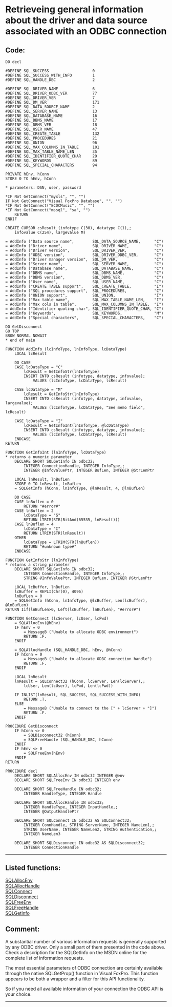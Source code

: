 <link rel="stylesheet" type="text/css" href="../css/win32api.css">  
<link rel="stylesheet" href="https://cdnjs.cloudflare.com/ajax/libs/font-awesome/4.7.0/css/font-awesome.min.css">

# Retrieveing general information about the driver and data source associated with an ODBC connection

## Code:
```foxpro  
DO decl

#DEFINE SQL_SUCCESS                   0
#DEFINE SQL_SUCCESS_WITH_INFO         1
#DEFINE SQL_HANDLE_DBC                2

#DEFINE SQL_DRIVER_NAME               6
#DEFINE SQL_DRIVER_ODBC_VER           77
#DEFINE SQL_DRIVER_VER                7
#DEFINE SQL_DM_VER                    171
#DEFINE SQL_DATA_SOURCE_NAME          2
#DEFINE SQL_SERVER_NAME               13
#DEFINE SQL_DATABASE_NAME             16
#DEFINE SQL_DBMS_NAME                 17
#DEFINE SQL_DBMS_VER                  18
#DEFINE SQL_USER_NAME                 47
#DEFINE SQL_CREATE_TABLE              132
#DEFINE SQL_PROCEDURES                21
#DEFINE SQL_UNION                     96
#DEFINE SQL_MAX_COLUMNS_IN_TABLE      101
#DEFINE SQL_MAX_TABLE_NAME_LEN        35
#DEFINE SQL_IDENTIFIER_QUOTE_CHAR     29
#DEFINE SQL_KEYWORDS                  89
#DEFINE SQL_SPECIAL_CHARACTERS        94

PRIVATE hEnv, hConn
STORE 0 TO hEnv, hConn

* parameters: DSN, user, password

*IF Not GetConnect("myxls", "", "")
IF Not GetConnect("Visual FoxPro Database", "", "")
*IF Not GetConnect("ECDCMusic", "", "")
*IF Not GetConnect("mssql", "sa", "")
	RETURN
ENDIF

CREATE CURSOR csResult (infotype C(30), datatype C(1),;
	infovalue C(254), largevalue M)

= AddInfo ("Data source name",        SQL_DATA_SOURCE_NAME,      "C")
= AddInfo ("Driver name",             SQL_DRIVER_NAME,           "C")
= AddInfo ("Driver version",          SQL_DRIVER_VER,            "C")
= AddInfo ("ODBC version",            SQL_DRIVER_ODBC_VER,       "C")
= AddInfo ("Driver manager version",  SQL_DM_VER,                "C")
= AddInfo ("Server name",             SQL_SERVER_NAME,           "C")
= AddInfo ("Database name",           SQL_DATABASE_NAME,         "C")
= AddInfo ("DBMS name",               SQL_DBMS_NAME,             "C")
= AddInfo ("DBMS version",            SQL_DBMS_VER,              "C")
= AddInfo ("User name",               SQL_USER_NAME,             "C")
= AddInfo ("CREATE TABLE support",    SQL_CREATE_TABLE,          "I")
= AddInfo ("SQL procedures support",  SQL_PROCEDURES,            "C")
= AddInfo ("UNION support",           SQL_UNION,                 "I")
= AddInfo ("Max table name",          SQL_MAX_TABLE_NAME_LEN,    "I")
= AddInfo ("Max cols in table",       SQL_MAX_COLUMNS_IN_TABLE,  "I")
= AddInfo ("Identifier quoting char", SQL_IDENTIFIER_QUOTE_CHAR, "C")
= AddInfo ("Keywords",                SQL_KEYWORDS,              "M")
= AddInfo ("Special characters",      SQL_SPECIAL_CHARACTERS,    "C")

DO GetDisconnect
GO TOP
BROW NORMAL NOWAIT
* end of main

FUNCTION AddInfo (lcInfoType, lnInfoType, lcDataType)
	LOCAL lcResult

	DO CASE
	CASE lcDataType = "C"
		lcResult = GetInfoStr(lnInfoType)
		INSERT INTO csResult (infotype, datatype, infovalue);
			VALUES (lcInfoType, lcDataType, lcResult)

	CASE lcDataType = "M"
		lcResult = GetInfoStr(lnInfoType)
		INSERT INTO csResult (infotype, datatype, infovalue, largevalue);
			VALUES (lcInfoType, lcDataType, "See memo field", lcResult)

	CASE lcDataType = "I"
		lcResult = GetInfoInt(lnInfoType, @lcDataType)
		INSERT INTO csResult (infotype, datatype, infovalue);
			VALUES (lcInfoType, lcDataType, lcResult)
	ENDCASE
RETURN

FUNCTION GetInfoInt (lnInfoType, lcDataType)
* returns a numeric parameter
	DECLARE SHORT SQLGetInfo IN odbc32;
		INTEGER ConnectionHandle, INTEGER InfoType,;
		INTEGER @InfoValuePtr, INTEGER BufLen, INTEGER @StrLenPtr

	LOCAL lnResult, lnBufLen
	STORE 0 TO lnResult, lnBufLen
	= SQLGetInfo (hConn, lnInfoType, @lnResult, 4, @lnBufLen)

	DO CASE
	CASE lnBuflen = 0
		RETURN "#error#"
	CASE lnBuflen = 2
		lcDataType = "S"
		RETURN LTRIM(STR(BitAnd(65535, lnResult)))
	CASE lnBuflen = 4
		lcDataType = "I"
		RETURN LTRIM(STR(lnResult))
	OTHER
		lcDataType = LTRIM(STR(lnBuflen))
		RETURN "#unknown type#"
	ENDCASE

FUNCTION GetInfoStr (lnInfoType)
* returns a string parameter
	DECLARE SHORT SQLGetInfo IN odbc32;
		INTEGER ConnectionHandle, INTEGER InfoType,;
		STRING @InfoValuePtr, INTEGER BufLen, INTEGER @StrLenPtr

	LOCAL lcBuffer, lnBufLen
	lcBuffer = REPLI(Chr(0), 4096)
	lnBufLen = 0
	= SQLGetInfo (hConn, lnInfoType, @lcBuffer, Len(lcBuffer), @lnBufLen)
RETURN Iif(lnBufLen>0, Left(lcBuffer, lnBufLen), "#error#")

FUNCTION GetConnect (lcServer, lcUser, lcPwd)
	= SQLAllocEnv(@hEnv)
	IF hEnv = 0
		= MessageB ("Unable to allocate ODBC environment")
		RETURN .F.
	ENDIF

	= SQLAllocHandle (SQL_HANDLE_DBC, hEnv, @hConn)
	IF hConn = 0
		= MessageB ("Unable to allocate ODBC connection handle")
		RETURN .F.
	ENDIF
	
	LOCAL lnResult
	lnResult = SQLConnect32 (hConn, lcServer, Len(lcServer),;
		lcUser, Len(lcUser), lcPwd, Len(lcPwd))

	IF INLIST(lnResult, SQL_SUCCESS, SQL_SUCCESS_WITH_INFO)
		RETURN .T.
	ELSE
		= MessageB ("Unable to connect to the [" + lcServer + "]")
		RETURN .F.
	ENDIF

PROCEDURE GetDisconnect
	IF hConn <> 0
		= SQLDisconnect32 (hConn)
		= SQLFreeHandle (SQL_HANDLE_DBC, hConn)
	ENDIF
	IF hEnv <> 0
		= SQLFreeEnv(hEnv)
	ENDIF
RETURN

PROCEDURE decl
	DECLARE SHORT SQLAllocEnv IN odbc32 INTEGER @env
	DECLARE SHORT SQLFreeEnv IN odbc32 INTEGER env

	DECLARE SHORT SQLFreeHandle IN odbc32;
		INTEGER HandleType, INTEGER Handle

	DECLARE SHORT SQLAllocHandle IN odbc32;
		INTEGER HandleType, INTEGER InputHandle,;
		INTEGER @OutputHandlePtr

	DECLARE SHORT SQLConnect IN odbc32 AS SQLConnect32;
		INTEGER ConnHandle, STRING ServerName, INTEGER NameLen1,;
		STRING UserName, INTEGER NameLen2, STRING Authentication,;
		INTEGER NameLen3

	DECLARE SHORT SQLDisconnect IN odbc32 AS SQLDisconnect32;
		INTEGER ConnectionHandle  
```  
***  


## Listed functions:
[SQLAllocEnv](../libraries/odbc32/SQLAllocEnv.md)  
[SQLAllocHandle](../libraries/odbc32/SQLAllocHandle.md)  
[SQLConnect](../libraries/odbc32/SQLConnect.md)  
[SQLDisconnect](../libraries/odbc32/SQLDisconnect.md)  
[SQLFreeEnv](../libraries/odbc32/SQLFreeEnv.md)  
[SQLFreeHandle](../libraries/odbc32/SQLFreeHandle.md)  
[SQLGetInfo](../libraries/odbc32/SQLGetInfo.md)  

## Comment:
A substantial number of various information requests is generally supported by any ODBC driver. Only a small part of them presented in the code above. Check a description for the SQLGetInfo on the MSDN online for the complete list of information requests.  
  
The most essential parameters of ODBC connection are certainly available through the native SQLGetProp() function in Visual FoxPro. This function appears to be both a wrapper and a filter for this API functionality.  
  
So if you need all available information of your connection the ODBC API is your choice.  
  
***  

